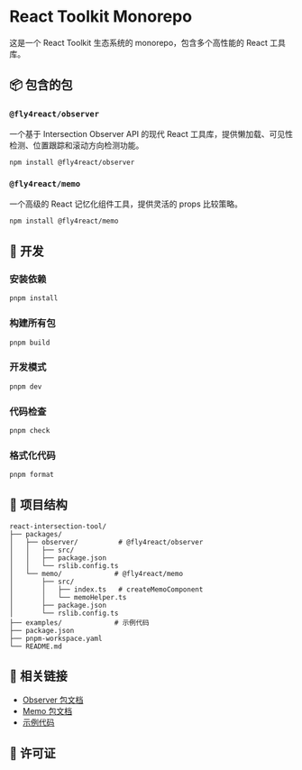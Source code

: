 # React Toolkit Monorepo

这是一个 React Toolkit 生态系统的 monorepo，包含多个高性能的 React 工具库。

## 📦 包含的包

### `@fly4react/observer`
一个基于 Intersection Observer API 的现代 React 工具库，提供懒加载、可见性检测、位置跟踪和滚动方向检测功能。

```bash
npm install @fly4react/observer
```

### `@fly4react/memo`
一个高级的 React 记忆化组件工具，提供灵活的 props 比较策略。

```bash
npm install @fly4react/memo
```

## 🚀 开发

### 安装依赖
```bash
pnpm install
```

### 构建所有包
```bash
pnpm build
```

### 开发模式
```bash
pnpm dev
```

### 代码检查
```bash
pnpm check
```

### 格式化代码
```bash
pnpm format
```

## 📁 项目结构

```
react-intersection-tool/
├── packages/
│   ├── observer/          # @fly4react/observer
│   │   ├── src/
│   │   ├── package.json
│   │   └── rslib.config.ts
│   └── memo/             # @fly4react/memo
│       ├── src/
│       │   ├── index.ts   # createMemoComponent
│       │   └── memoHelper.ts
│       ├── package.json
│       └── rslib.config.ts
├── examples/             # 示例代码
├── package.json
├── pnpm-workspace.yaml
└── README.md
```

## 🔗 相关链接

- [Observer 包文档](./packages/observer/README.md)
- [Memo 包文档](./packages/memo/README.md)
- [示例代码](./examples/)

## 📄 许可证
